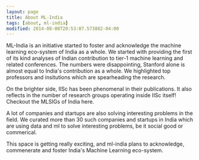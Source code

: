 ```yaml
---
layout: page
title: About ML-India
tags: [about, ml-india]
modified: 2014-08-08T20:53:07.573882-04:00
---
```


ML-India is an initiative started to foster and acknowledge the machine learning eco-system of India as a whole. 
We started with providing the first of its kind analyses of Indian contribution to tier-1 machine learning and related conferences. The numbers were disappointing, Stanford alone is almost equal to India's contribution as a whole. We highlighted top professors and insitutions which are spearheading the research.

On the brighter side, IISc has been phenomenal in their publications. It also reflects in the number of research groups operating inside IISc itself! Checkout the MLSIGs of India here. 

A lot of companies and startups are also solving interesting problems in the field. We curated more than 30 such companies and startups in India which are using data and ml to solve interesting problems, be it social good or commerical.

This space is getting really exciting, and ml-india plans to acknowledge, commenerate and foster India's Machine Learning eco-system.


